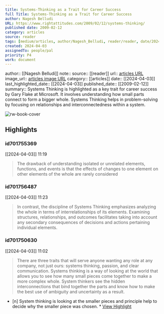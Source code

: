 ```yaml
---
title: Systems-Thinking as a Trait for Career Success
full Title: Systems-Thinking as a Trait for Career Success
author: Nagesh Belludi
URL: https://www.rightattitudes.com/2009/02/12/systems-thinking/
published date: 2009-02-12
category: articles
source: reader
tags: [medium/articles, author/Nagesh_Belludi, reader/reader, date/2024-04-03, area/reader]
created: 2024-04-03
assignedTo: people/pal
priority: P4
work: document
---
```

author:: [[Nagesh Belludi]]
note:: 
source:: [[reader]]
url:: [articles URL](https://www.rightattitudes.com/2009/02/12/systems-thinking/)
image_url:: [articles image URL](https://www.rightattitudes.com/blogincludes/images/20090212_systems_thinking_for_big_picture_perspective.jpg)
category:: [[articles]]
date:: [[2024-04-03]]
last_highlighted_date:: [[2024-04-03]]
published_date:: [[2009-02-12]]
summary:: Systems Thinking is highlighted as a key trait for career success by Gary Flake at Microsoft. It involves understanding how small parts connect to form a bigger whole. Systems Thinking helps in problem-solving by focusing on relationships and interconnectedness within a system.


![rw-book-cover](https://www.rightattitudes.com/blogincludes/images/20090212_systems_thinking_for_big_picture_perspective.jpg)

## Highlights
### id701755369
[[2024-04-03]] 11:19
> The drawback of understanding isolated or unrelated elements, functions, and events is that the effects of changes to one element on other elements of the whole are rarely considered


### id701756487
[[2024-04-03]] 11:23
> In contrast, the discipline of Systems Thinking emphasizes analyzing the whole in terms of interrelationships of its elements. Examining structures, relationships, and outcomes facilitates taking into account any secondary consequences of decisions and actions pertaining individual elements.


### id701750630
[[2024-04-03]] 11:02
> There are three traits that will serve anyone wanting any role at any company, not just ours: systems thinking, passion, and clear communication. Systems thinking is a way of looking at the world that allows you to see how many small pieces come together to make a more complex whole. System thinkers see the hidden interconnections that bind together the parts and know how to make the best use of ambiguity and uncertainty as a result.

- [n] System thinking is looking at the smaller pieces and principle help to decide why the smaller piece was chosen.  * [View Highlight](https://read.readwise.io/read/01htjb2t7fg1qzra6zfbpyqbnj)



